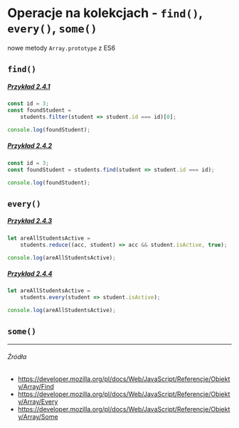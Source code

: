 # Operacje na kolekcjach - `find()`, `every()`, `some()`

nowe metody `Array.prototype` z ES6

## `find()`

##### [Przykład 2.4.1](https://codepen.io/mmotel/pen/BZpJXW)
```js
const id = 3;
const foundStudent = 
    students.filter(student => student.id === id)[0];

console.log(foundStudent);
```

##### [Przykład 2.4.2](https://codepen.io/mmotel/pen/mwRXdP)
```js
const id = 3;
const foundStudent = students.find(student => student.id === id);

console.log(foundStudent);
```

## `every()`

##### [Przykład 2.4.3](https://codepen.io/mmotel/pen/JJEpoQ)
```js
let areAllStudentsActive = 
    students.reduce((acc, student) => acc && student.isActive, true);

console.log(areAllStudentsActive);
```

##### [Przykład 2.4.4](https://codepen.io/mmotel/pen/KqaQpo)
```js
let areAllStudentsActive = 
    students.every(student => student.isActive);

console.log(areAllStudentsActive);
```

## `some()`

---

###### Źródła

* https://developer.mozilla.org/pl/docs/Web/JavaScript/Referencje/Obiekty/Array/Find
* https://developer.mozilla.org/pl/docs/Web/JavaScript/Referencje/Obiekty/Array/Every
* https://developer.mozilla.org/pl/docs/Web/JavaScript/Referencje/Obiekty/Array/Some